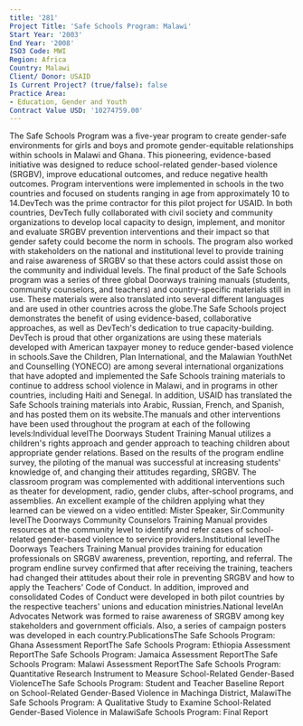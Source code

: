 ```yaml
---
title: '281'
Project Title: 'Safe Schools Program: Malawi'
Start Year: '2003'
End Year: '2008'
ISO3 Code: MWI
Region: Africa
Country: Malawi
Client/ Donor: USAID
Is Current Project? (true/false): false
Practice Area:
- Education, Gender and Youth
Contract Value USD: '10274759.00'
---
```


The Safe Schools Program was a five-year program to create gender-safe environments for girls and boys and promote gender-equitable relationships within schools in Malawi and Ghana. This pioneering, evidence-based initiative was designed to reduce school-related gender-based violence (SRGBV), improve educational outcomes, and reduce negative health outcomes. Program interventions were implemented in schools in the two countries and focused on students ranging in age from approximately 10 to 14.DevTech was the prime contractor for this pilot project for USAID. In both countries, DevTech fully collaborated with civil society and community organizations to develop local capacity to design, implement, and monitor and evaluate SRGBV prevention interventions and their impact so that gender safety could become the norm in schools. The program also worked with stakeholders on the national and institutional level to provide training and raise awareness of SRGBV so that these actors could assist those on the community and individual levels. The final product of the Safe Schools program was a series of three global Doorways training manuals (students, community counselors, and teachers) and country-specific materials still in use. These materials were also translated into several different languages and are used in other countries across the globe.The Safe Schools project demonstrates the benefit of using evidence-based, collaborative approaches, as well as DevTech's dedication to true capacity-building. DevTech is proud that other organizations are using these materials developed with American taxpayer money to reduce gender-based violence in schools.Save the Children, Plan International, and the Malawian YouthNet and Counselling (YONECO) are among several international organizations that have adopted and implemented the Safe Schools training materials to continue to address school violence in Malawi, and in programs in other countries, including Haiti and Senegal. In addition, USAID has translated the Safe Schools training materials into Arabic, Russian, French, and Spanish, and has posted them on its website.The manuals and other interventions have been used throughout the program at each of the following levels:Individual levelThe Doorways Student Training Manual utilizes a children's rights approach and gender approach to teaching children about appropriate gender relations. Based on the results of the program endline survey, the piloting of the manual was successful at increasing students' knowledge of, and changing their attitudes regarding, SRGBV. The classroom program was complemented with additional interventions such as theater for development, radio, gender clubs, after-school programs, and assemblies. An excellent example of the children applying what they learned can be viewed on a video entitled: Mister Speaker, Sir.Community levelThe Doorways Community Counselors Training Manual provides resources at the community level to identify and refer cases of school-related gender-based violence to service providers.Institutional levelThe Doorways Teachers Training Manual provides training for education professionals on SRGBV awareness, prevention, reporting, and referral. The program endline survey confirmed that after receiving the training, teachers had changed their attitudes about their role in preventing SRGBV and how to apply the Teachers' Code of Conduct. In addition, improved and consolidated Codes of Conduct were developed in both pilot countries by the respective teachers' unions and education ministries.National levelAn Advocates Network was formed to raise awareness of SRGBV among key stakeholders and government officials. Also, a series of campaign posters was developed in each country.PublicationsThe Safe Schools Program: Ghana Assessment ReportThe Safe Schools Program: Ethiopia Assessment ReportThe Safe Schools Program: Jamaica Assessment ReportThe Safe Schools Program: Malawi Assessment ReportThe Safe Schools Program: Quantitative Research Instrument to Measure School-Related Gender-Based ViolenceThe Safe Schools Program: Student and Teacher Baseline Report on School-Related Gender-Based Violence in Machinga District, MalawiThe Safe Schools Program: A Qualitative Study to Examine School-Related Gender-Based Violence in MalawiSafe Schools Program: Final Report